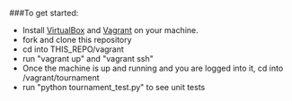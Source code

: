 ###To get started:

- Install [VirtualBox](https://www.virtualbox.org/wiki/Downloads) and [Vagrant](https://www.vagrantup.com/downloads.html) on your machine.
- fork and clone this repository
- cd into THIS_REPO/vagrant
- run "vagrant up" and "vagrant ssh"
- Once the machine is up and running and you are logged into it, cd into /vagrant/tournament
- run "python tournament_test.py" to see unit tests
